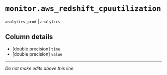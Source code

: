 # `monitor.aws_redshift_cpuutilization`
`analytics_prod` | `analytics`

## Column details
* [double precision] `time`
* [double precision] `value`

-------------------------------------------------------------------------------
*Do not make edits above this line.*
